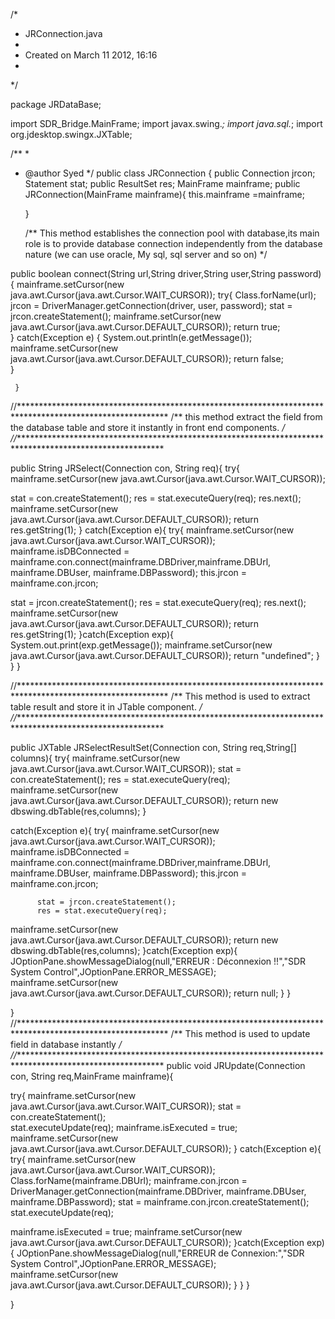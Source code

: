 /*
 * JRConnection.java
 *
 * Created on March 11 2012, 16:16
 *
 */

package JRDataBase;

import SDR_Bridge.MainFrame;
import javax.swing.*;
import java.sql.*;
import org.jdesktop.swingx.JXTable;

/**
 *
 * @author Syed
 */
public class JRConnection {
    public Connection jrcon;
    Statement stat;
    public ResultSet res;
    MainFrame mainframe;
    public JRConnection(MainFrame mainframe){
    this.mainframe =mainframe;
 


    
    
    }    
    
    /** This method establishes the connection pool with database,its main role is to provide database connection independently from the database nature (we can use oracle, My sql, sql server and so on)
     */
     
 public boolean connect(String url,String driver,String user,String password) {
     mainframe.setCursor(new java.awt.Cursor(java.awt.Cursor.WAIT_CURSOR));
     try{
     Class.forName(url);
      jrcon = DriverManager.getConnection(driver, user, password);
      stat = jrcon.createStatement();
      mainframe.setCursor(new java.awt.Cursor(java.awt.Cursor.DEFAULT_CURSOR));
     return true;   
     }
     catch(Exception e) {
     System.out.println(e.getMessage());
     mainframe.setCursor(new java.awt.Cursor(java.awt.Cursor.DEFAULT_CURSOR));
     return false;            
     }
    
     }
//**********************************************************************************************************
/** this method extract the field from the database table and store it instantly in front end components.
 */
 //**********************************************************************************************************

 
public String JRSelect(Connection con, String req){
  try{   
mainframe.setCursor(new java.awt.Cursor(java.awt.Cursor.WAIT_CURSOR));

  stat = con.createStatement();
  res = stat.executeQuery(req);
  res.next();
  mainframe.setCursor(new java.awt.Cursor(java.awt.Cursor.DEFAULT_CURSOR));
  return res.getString(1);
  }
  catch(Exception e){
    try{
        mainframe.setCursor(new java.awt.Cursor(java.awt.Cursor.WAIT_CURSOR));
  mainframe.isDBConnected = mainframe.con.connect(mainframe.DBDriver,mainframe.DBUrl, mainframe.DBUser, mainframe.DBPassword);
  this.jrcon = mainframe.con.jrcon;


  stat = jrcon.createStatement();
  res = stat.executeQuery(req);
  res.next();
  mainframe.setCursor(new java.awt.Cursor(java.awt.Cursor.DEFAULT_CURSOR));
  return res.getString(1);
    }catch(Exception exp){
    System.out.print(exp.getMessage());
    mainframe.setCursor(new java.awt.Cursor(java.awt.Cursor.DEFAULT_CURSOR));
  return "undefined";
    }
  }
 }


//**********************************************************************************************************
/** This method is used to extract table result and store it in JTable component.
 */
 //**********************************************************************************************************

 
public JXTable JRSelectResultSet(Connection con, String req,String[] columns){
  try{
      mainframe.setCursor(new java.awt.Cursor(java.awt.Cursor.WAIT_CURSOR));
  stat = con.createStatement();
  res = stat.executeQuery(req);
  mainframe.setCursor(new java.awt.Cursor(java.awt.Cursor.DEFAULT_CURSOR));
  return new dbswing.dbTable(res,columns);
  }
  
  catch(Exception e){
      try{
          mainframe.setCursor(new java.awt.Cursor(java.awt.Cursor.WAIT_CURSOR));
        mainframe.isDBConnected = mainframe.con.connect(mainframe.DBDriver,mainframe.DBUrl, mainframe.DBUser, mainframe.DBPassword);
        this.jrcon = mainframe.con.jrcon;

          stat = jrcon.createStatement();
          res = stat.executeQuery(req);
mainframe.setCursor(new java.awt.Cursor(java.awt.Cursor.DEFAULT_CURSOR));
  return new dbswing.dbTable(res,columns);
      }catch(Exception exp){
         JOptionPane.showMessageDialog(null,"ERREUR : Déconnexion !!","SDR System Control",JOptionPane.ERROR_MESSAGE);
         mainframe.setCursor(new java.awt.Cursor(java.awt.Cursor.DEFAULT_CURSOR));
  return null;
      }
  }

 } 
//**********************************************************************************************************
/** This method is used to update field in database instantly
 */
 //**********************************************************************************************************
public void JRUpdate(Connection con, String req,MainFrame mainframe){

try{
mainframe.setCursor(new java.awt.Cursor(java.awt.Cursor.WAIT_CURSOR));
stat = con.createStatement();    
stat.executeUpdate(req);
mainframe.isExecuted = true;
mainframe.setCursor(new java.awt.Cursor(java.awt.Cursor.DEFAULT_CURSOR));
}
catch(Exception e){
    try{
        mainframe.setCursor(new java.awt.Cursor(java.awt.Cursor.WAIT_CURSOR));
        Class.forName(mainframe.DBUrl);
        mainframe.con.jrcon = DriverManager.getConnection(mainframe.DBDriver, mainframe.DBUser, mainframe.DBPassword);
        stat = mainframe.con.jrcon.createStatement();
        stat.executeUpdate(req);

mainframe.isExecuted = true;
mainframe.setCursor(new java.awt.Cursor(java.awt.Cursor.DEFAULT_CURSOR));
    }catch(Exception exp){
 JOptionPane.showMessageDialog(null,"ERREUR de Connexion:","SDR System Control",JOptionPane.ERROR_MESSAGE);
 mainframe.setCursor(new java.awt.Cursor(java.awt.Cursor.DEFAULT_CURSOR));
   }
}
}



 
}


